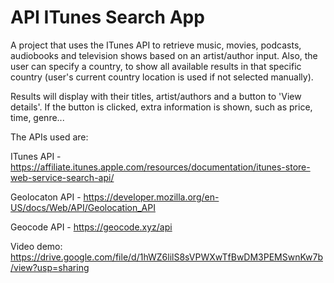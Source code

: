 #  API ITunes Search App

A project that uses the ITunes API to retrieve music, movies, podcasts, audiobooks and television shows based on an artist/author input. Also, the user can specify a country, to show all available results in that specific country (user's current country location is used if not selected manually).

Results will display with their titles, artist/authors and a button to 'View details'. If the button is clicked, extra information is shown, such as price, time, genre...

The APIs used are:

ITunes API - https://affiliate.itunes.apple.com/resources/documentation/itunes-store-web-service-search-api/

Geolocaton API - https://developer.mozilla.org/en-US/docs/Web/API/Geolocation_API

Geocode API - https://geocode.xyz/api

Video demo: https://drive.google.com/file/d/1hWZ6lilS8sVPWXwTfBwDM3PEMSwnKw7b/view?usp=sharing